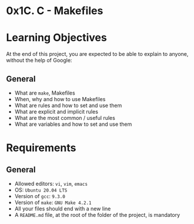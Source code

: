 # 0x1C. C - Makefiles

# Learning Objectives
At the end of this project, you are expected to be able to explain to anyone, without the help of Google:

## General
 - What are `make`, Makefiles
 - When, why and how to use Makefiles
 - What are rules and how to set and use them
 - What are explicit and implicit rules
 - What are the most common / useful rules
 - What are variables and how to set and use them

# Requirements
## General
 - Allowed editors: `vi`, `vim`, `emacs`
 - OS: `Ubuntu 20.04 LTS`
 - Version of `gcc`: `9.3.0`
 - Version of `make`: `GNU Make 4.2.1`
 - All your files should end with a new line
 - A `README.md` file, at the root of the folder of the project, is mandatory
